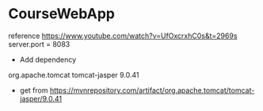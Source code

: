 # CourseWebApp
reference
https://www.youtube.com/watch?v=UfOxcrxhC0s&t=2969s
server.port = 8083
- Add dependency
<dependency>
    <groupId>org.apache.tomcat</groupId>
    <artifactId>tomcat-jasper</artifactId>
    <version>9.0.41</version>
</dependency>

- get from https://mvnrepository.com/artifact/org.apache.tomcat/tomcat-jasper/9.0.41
